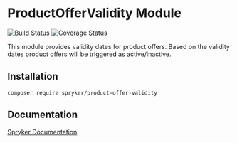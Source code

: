 # ProductOfferValidity Module
[![Build Status](https://travis-ci.org/spryker/product-offer-validity.svg)](https://travis-ci.org/spryker/product-offer-validity)
[![Coverage Status](https://coveralls.io/repos/github/spryker/product-offer-validity/badge.svg)](https://coveralls.io/github/spryker/product-offer-validity)

This module provides validity dates for product offers. Based on the validity dates product offers will be triggered as active/inactive.

## Installation

```
composer require spryker/product-offer-validity
```

## Documentation

[Spryker Documentation](https://academy.spryker.com/developing_with_spryker/module_guide/modules.html)
